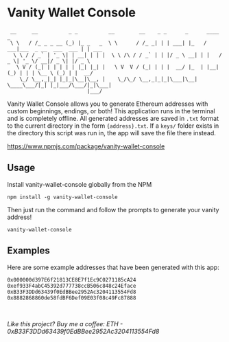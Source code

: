 # Vanity Wallet Console

```
 __     __          _ _          __        __    _ _      _      ____                      _      
 \ \   / /_ _ _ __ (_) |_ _   _  \ \      / /_ _| | | ___| |_   / ___|___  _ __  ___  ___ | | ___ 
  \ \ / / _` | '_ \| | __| | | |  \ \ /\ / / _` | | |/ _ \ __| | |   / _ \| '_ \/ __|/ _ \| |/ _ \
   \ V / (_| | | | | | |_| |_| |   \ V  V / (_| | | |  __/ |_  | |__| (_) | | | \__ \ (_) | |  __/
    \_/ \__,_|_| |_|_|\__|\__, |    \_/\_/ \__,_|_|_|\___|\__|  \____\___/|_| |_|___/\___/|_|\___|
                          |___/                                                                   
```

Vanity Wallet Console allows you to generate Ethereum addresses with custom beginnings, endings, or both! This application runs in the terminal and is completely offline. All generated addresses are saved in `.txt` format to the current directory in the form `{address}.txt`. If a `keys/` folder exists in the directory this script was run in, the app will save the file there instead.

https://www.npmjs.com/package/vanity-wallet-console

## Usage

Install vanity-wallet-console globally from the NPM
```
npm install -g vanity-wallet-console
```

Then just run the command and follow the prompts to generate your vanity address!
```
vanity-wallet-console
```

## Examples

Here are some example addresses that have been generated with this app:

```
0x000000d397E6f21813CE8E7f1Ec9C0271185cA24
0xef933F4abC45392d777738ccB506c848c24Eface
0xB33F3DDd63439f0EdBBee2952Ac3204113554Fd8
0x8882868860de58fdBF6Def09E03f08c49Fc87888
```

<br/>

*Like this project? Buy me a coffee: ETH - 0xB33F3DDd63439f0EdBBee2952Ac3204113554Fd8*

